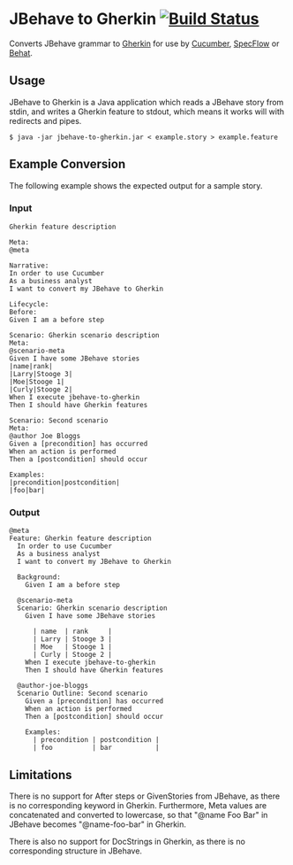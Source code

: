 # JBehave to Gherkin [![Build Status](https://travis-ci.org/adaptive-logic/jbehave-to-gherkin.png?branch=master)](https://travis-ci.org/adaptive-logic/jbehave-to-gherkin)

Converts JBehave grammar to [Gherkin]((https://github.com/cucumber/cucumber/wiki/Gherkin)) for use by [Cucumber](https://github.com/cucumber/cucumber), [SpecFlow](https://github.com/techtalk/SpecFlow) or [Behat](https://github.com/Behat/Behat).

## Usage

JBehave to Gherkin is a Java application which reads a JBehave story from stdin, and writes a Gherkin feature to stdout, which means it works will with redirects and pipes.

```shell
$ java -jar jbehave-to-gherkin.jar < example.story > example.feature
```

## Example Conversion

The following example shows the expected output for a sample story. 

### Input

```jbehave
Gherkin feature description

Meta:
@meta

Narrative:
In order to use Cucumber
As a business analyst
I want to convert my JBehave to Gherkin

Lifecycle:
Before:
Given I am a before step

Scenario: Gherkin scenario description
Meta:
@scenario-meta
Given I have some JBehave stories
|name|rank|
|Larry|Stooge 3|
|Moe|Stooge 1|
|Curly|Stooge 2|
When I execute jbehave-to-gherkin
Then I should have Gherkin features

Scenario: Second scenario
Meta:
@author Joe Bloggs
Given a [precondition] has occurred
When an action is performed
Then a [postcondition] should occur

Examples:
|precondition|postcondition|
|foo|bar|
```

### Output

```gherkin
@meta
Feature: Gherkin feature description
  In order to use Cucumber
  As a business analyst
  I want to convert my JBehave to Gherkin

  Background: 
    Given I am a before step

  @scenario-meta
  Scenario: Gherkin scenario description
    Given I have some JBehave stories

      | name  | rank     |
      | Larry | Stooge 3 |
      | Moe   | Stooge 1 |
      | Curly | Stooge 2 |
    When I execute jbehave-to-gherkin
    Then I should have Gherkin features

  @author-joe-bloggs
  Scenario Outline: Second scenario
    Given a [precondition] has occurred
    When an action is performed
    Then a [postcondition] should occur

    Examples: 
      | precondition | postcondition |
      | foo          | bar           |
```

## Limitations

There is no support for After steps or GivenStories from JBehave, as there is no corresponding keyword in Gherkin.  Furthermore, Meta values are concatenated and converted to lowercase, so that "@name Foo Bar" in JBehave becomes "@name-foo-bar" in Gherkin.

There is also no support for DocStrings in Gherkin, as there is no corresponding structure in JBehave.
